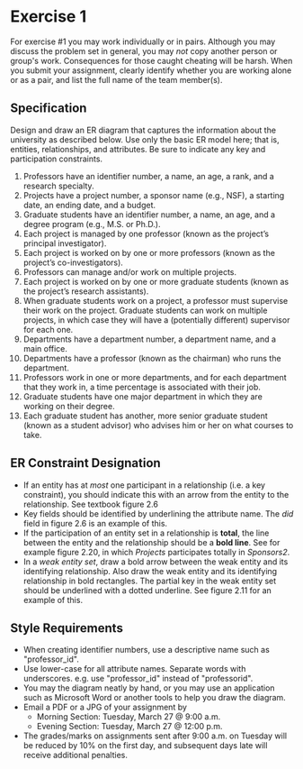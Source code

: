 # Exercise 1

For exercise #1 you may work individually or in pairs.  Although you may discuss the problem set in general, you may *not* copy another person or group's work.  Consequences for those caught cheating will be harsh.  When you submit your assignment, clearly identify whether you are working alone or as a pair, and list the full name of the team member(s).

## Specification

Design and draw an ER diagram that captures the information about the university as described below. Use only the basic ER model here; that is, entities, relationships, and attributes. Be sure to indicate any key and participation constraints.

1. Professors have an identifier number, a name, an age, a rank, and a research specialty.
2. Projects have a project number, a sponsor name (e.g., NSF), a starting date, an ending date, and a budget.
3. Graduate students have an identifier number, a name, an age, and a degree program (e.g., M.S. or Ph.D.).
4. Each project is managed by one professor (known as the project’s principal investigator).
5. Each project is worked on by one or more professors (known as the project’s co-investigators).
6. Professors can manage and/or work on multiple projects.
7. Each project is worked on by one or more graduate students (known as the project’s research assistants).
8. When graduate students work on a project, a professor must supervise their work on the project. Graduate students can work on multiple projects, in which case they will have a (potentially different) supervisor for each one.
9. Departments have a department number, a department name, and a main office.
10. Departments have a professor (known as the chairman) who runs the department.
11. Professors work in one or more departments, and for each department that they work in, a time percentage is associated with their job.
12. Graduate students have one major department in which they are working on their degree.
13. Each graduate student has another, more senior graduate student (known as a student advisor) who advises him or her on what courses to take.

## ER Constraint Designation
* If an entity has at *most* one participant in a relationship (i.e. a key constraint), you should indicate this with an arrow from the entity to the relationship.  See textbook figure 2.6
* Key fields should be identified by underlining the attribute name.  The *did* field in figure 2.6 is an example of this.
* If the participation of an entity set in a relationship is **total**, the line between the entity and the relationship should be a **bold line**.  See for example figure 2.20, in which *Projects* participates totally in *Sponsors2*.
* In a *weak entity set*, draw a bold arrow between the weak entity and its identifying relationship.  Also draw the weak entity and its identifying relationship in bold rectangles.  The partial key in the weak entity set should be underlined with a dotted underline.  See figure 2.11 for an example of this.

## Style Requirements
* When creating identifier numbers, use a descriptive name such as "professor_id".
* Use lower-case for all attribute names.  Separate words with underscores.  e.g. use "professor_id" instead of "professorid".
* You may the diagram neatly by hand, or you may use an application such as Microsoft Word or another tools to help you draw the diagram.
* Email a PDF or a JPG of your assignment by
  * Morning Section: Tuesday, March 27 @ 9:00 a.m.
  * Evening Section: Tuesday, March 27 @ 12:00 p.m.
* The grades/marks on assignments sent after 9:00 a.m. on Tuesday will be reduced by 10% on the first day, and subsequent days late will receive additional penalties.
